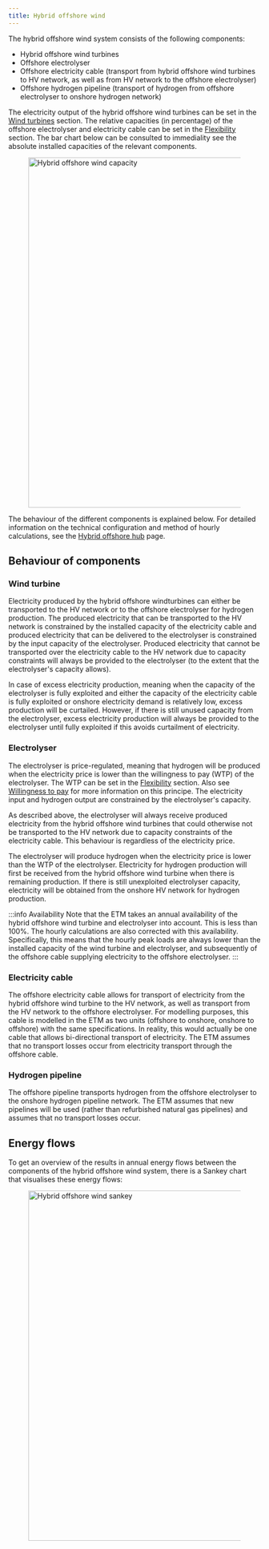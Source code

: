 ```yaml
---
title: Hybrid offshore wind
---
```


The hybrid offshore wind system consists of the following components:
-   Hybrid offshore wind turbines
-	Offshore electrolyser
-	Offshore electricity cable (transport from hybrid offshore wind turbines to HV network, as well as from HV network to the offshore electrolyser)
-	Offshore hydrogen pipeline (transport of hydrogen from offshore electrolyser to onshore hydrogen network)

The electricity output of the hybrid offshore wind turbines can be set in the [Wind turbines](https://energytransitionmodel.com/scenario/supply/electricity_renewable/wind-turbines) section. The relative capacities (in percentage) of the offshore electrolyser and electricity cable can be set in the [Flexibility](https://energytransitionmodel.com/scenario/flexibility/flexibility_net_load/hybrid-offshore-wind-components) section. The bar chart below can be consulted to immediality see the absolute installed capacities of the relevant components. 

<div className="images-row">
  <figure>
    <img 
        src="/img/docs/20240618_hybrid_offshore_wind_installed capacities.png" alt="Hybrid offshore wind capacity" width= '700' />
  </figure>
</div>

The behaviour of the different components is explained below. For detailed information on the technical configuration and method of hourly calculations, see the [Hybrid offshore hub](/contrib/hybrid-offshore-hub) page.

## Behaviour of components

### Wind turbine
Electricity produced by the hybrid offshore windturbines can either be transported to the HV network or to the offshore electrolyser for hydrogen production. The produced electricity that can be transported to the HV network is constrained by the installed capacity of the electricity cable and produced electricity that can be delivered to the electrolyser is constrained by the input capacity of the electrolyser. Produced electricity that cannot be transported over the electricity cable to the HV network due to capacity constraints will always be provided to the electrolyser (to the extent that the electrolyser's capacity allows). 

In case of excess electricity production, meaning when the capacity of the electrolyser is fully exploited and either the capacity of the electricity cable is fully exploited or onshore electricity demand is relatively low, excess production will be curtailed. However, if there is still unused capacity from the electrolyser, excess electricity production will always be provided to the electrolyser until fully exploited if this avoids curtailment of electricity.

### Electrolyser
The electrolyser is price-regulated, meaning that hydrogen will be produced when the electricity price is lower than the willingness to pay (WTP) of the electrolyser. The WTP can be set in the [Flexibility](https://energytransitionmodel.com/scenario/flexibility/flexibility_net_load/hybrid-offshore-wind-components) section. Also see [Willingness to pay](electricity-conversion#willingness-to-pay) for more information on this principe. The electricity input and hydrogen output are constrained by the electrolyser's capacity.

As described above, the electrolyser will always receive produced electricity from the hybrid offshore wind turbines that could otherwise not be transported to the HV network due to capacity constraints of the electricity cable. This behaviour is regardless of the electricity price.

The electrolyser will produce hydrogen when the electricity price is lower than the WTP of the electrolyser. Electricity for hydrogen production will first be received from the hybrid offshore wind turbine when there is remaining production. If there is still unexploited electrolyser capacity, electricity will be obtained from the onshore HV network for hydrogen production.

:::info Availability
Note that the ETM takes an annual availability of the hybrid offshore wind turbine and electrolyser into account. This is less than 100%. The hourly calculations are also corrected with this availability. Specifically, this means that the hourly peak loads are always lower than the installed capacity of the wind turbine and electrolyser, and subsequently of the offshore cable supplying electricity to the offshore electrolyser. 
:::

### Electricity cable
The offshore electricity cable allows for transport of electricity from the hybrid offshore wind turbine to the HV network, as well as transport from the HV network to the offshore electrolyser. For modelling purposes, this cable is modelled in the ETM as two units (offshore to onshore, onshore to offshore) with the same specifications. In reality, this would actually be one cable that allows bi-directional transport of electricity. The ETM assumes that no transport losses occur from electricity transport through the offshore cable. 

### Hydrogen pipeline
The offshore pipeline transports hydrogen from the offshore electrolyser to the onshore hydrogen pipeline network. The ETM assumes that new pipelines will be used (rather than refurbished natural gas pipelines) and assumes that no transport losses occur. 

## Energy flows
To get an overview of the results in annual energy flows between the components of the hybrid offshore wind system, there is a Sankey chart that visualises these energy flows: 

<div className="images-row">
  <figure>
    <img 
        src="/img/docs/20240618_hybrid_offshore_wind_energy_flows.png" alt="Hybrid offshore wind sankey" width='700'/>
  </figure>
</div>
